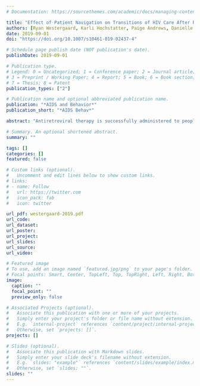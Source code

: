 ```yaml
---
# Documentation: https://sourcethemes.com/academic/docs/managing-content/

title: "Effect of Patient Navigation on Transitions of HIV Care After Release from Prison: A Retrospective Cohort Study"
authors: [Ryan Westergaard, Karli Hochstatter, Paige Andrews, Danielle Kahn, Casey Schumann, Alec Winzenried, Ajay Sethi, Ronald Gangnon, Jim Sosman]
date: 2019-09-01
doi: "https://doi.org/10.1007/s10461-019-02437-4"

# Schedule page publish date (NOT publication's date).
publishDate: 2019-09-01

# Publication type.
# Legend: 0 = Uncategorized; 1 = Conference paper; 2 = Journal article;
# 3 = Preprint / Working Paper; 4 = Report; 5 = Book; 6 = Book section;
# 7 = Thesis; 8 = Patent
publication_types: ["2"]

# Publication name and optional abbreviated publication name.
publication: "*AIDS and Behavior*"
publication_short: "*AIDS Behav*"

abstract: "Antiretroviral therapy is successfully administered to people living with HIV while they are incarcerated in most US prison systems, but interruptions in treatment are common after people are released. We undertook an observational cohort study designed to examine the clinical and psychosocial factors that influence linkage to HIV care and viral suppression after release from a single state prison system. In this report we describe baseline characteristics and 6-month post-incarceration HIV care outcomes for 170 individuals in Wisconsin. Overall, 114 (67%) individuals were linked to outpatient HIV care within 180 days of release from prison, and of these, 90 (79%) were observed to have HIV viral suppression when evaluated in the community. The strongest predictor of linkage to care in this study was participation in a patient navigation program: Those who received patient navigation were linked to care 84% of the time, compared to 60% of the individuals who received only standard release planning (adjusted OR 3.69, 95% CI 1.24, 10.96; P < 0.01). Findings from this study demonstrate that building and maintaining intensive patient navigation programs that support individuals releasing from prison is beneficial for improving transitions in HIV care."

# Summary. An optional shortened abstract.
summary: ""

tags: []
categories: []
featured: false

# Custom links (optional).
#   Uncomment and edit lines below to show custom links.
# links:
# - name: Follow
#   url: https://twitter.com
#   icon_pack: fab
#   icon: twitter

url_pdf: westergaard-2019.pdf
url_code:
url_dataset:
url_poster:
url_project:
url_slides:
url_source:
url_video:

# Featured image
# To use, add an image named `featured.jpg/png` to your page's folder. 
# Focal points: Smart, Center, TopLeft, Top, TopRight, Left, Right, BottomLeft, Bottom, BottomRight.
image:
  caption: ""
  focal_point: ""
  preview_only: false

# Associated Projects (optional).
#   Associate this publication with one or more of your projects.
#   Simply enter your project's folder or file name without extension.
#   E.g. `internal-project` references `content/project/internal-project/index.md`.
#   Otherwise, set `projects: []`.
projects: []

# Slides (optional).
#   Associate this publication with Markdown slides.
#   Simply enter your slide deck's filename without extension.
#   E.g. `slides: "example"` references `content/slides/example/index.md`.
#   Otherwise, set `slides: ""`.
slides: ""
---
```


